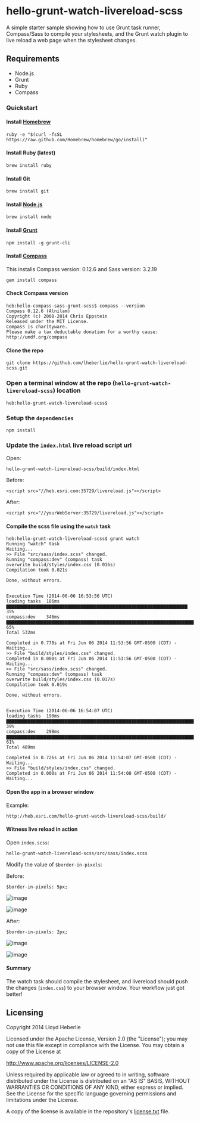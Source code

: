 # hello-grunt-watch-livereload-scss

A simple starter sample showing how to use Grunt task runner, Compass/Sass to compile your stylesheets, and the Grunt watch plugin to live reload a web page when the stylesheet changes.

## Requirements

* Node.js
* Grunt
* Ruby
* Compass

### Quickstart

#### Install [Homebrew](http://brew.sh)

```  
ruby -e "$(curl -fsSL https://raw.github.com/Homebrew/homebrew/go/install)"
```

#### Install Ruby (latest)

```
brew install ruby
```

#### Install Git

```
brew install git
```

#### Install [Node.js](http://nodejs.org)

```
brew install node
```

#### Install [Grunt](http://gruntjs.com/getting-started)

```
npm install -g grunt-cli
```

#### Install [Compass](http://compass-style.org)

This installs Compass version: 0.12.6 and Sass version: 3.2.19

```
gem install compass
```

#### Check Compass version

```
heb:hello-compass-sass-grunt-scss$ compass --version
Compass 0.12.6 (Alnilam)
Copyright (c) 2008-2014 Chris Eppstein
Released under the MIT License.
Compass is charityware.
Please make a tax deductable donation for a worthy cause: http://umdf.org/compass
```

#### Clone the repo

```
git clone https://github.com/lheberlie/hello-grunt-watch-livereload-scss.git
```
### Open a terminal window at the repo (```hello-grunt-watch-livereload-scss```) location

```
heb:hello-grunt-watch-livereload-scss$ 
```

### Setup the ```dependencies```

```
npm install
```

### Update the ```index.html``` live reload script url

Open:

```hello-grunt-watch-livereload-scss/build/index.html```

Before:

```<script src="//heb.esri.com:35729/livereload.js"></script>```

After:

```<script src="//yourWebServer:35729/livereload.js"></script>```

#### Compile the scss file using the ```watch``` task

```
heb:hello-grunt-watch-livereload-scss$ grunt watch
Running "watch" task
Waiting...
>> File "src/sass/index.scss" changed.
Running "compass:dev" (compass) task
overwrite build/styles/index.css (0.016s)
Compilation took 0.021s

Done, without errors.


Execution Time (2014-06-06 16:53:56 UTC)
loading tasks  186ms  ▇▇▇▇▇▇▇▇▇▇▇▇▇▇▇▇▇▇▇▇▇▇▇▇▇▇▇▇▇▇▇▇▇▇▇▇▇▇▇▇▇▇▇▇▇▇▇▇▇▇▇▇▇▇▇▇▇▇▇▇▇▇▇▇▇▇▇▇ 35%
compass:dev    346ms  ▇▇▇▇▇▇▇▇▇▇▇▇▇▇▇▇▇▇▇▇▇▇▇▇▇▇▇▇▇▇▇▇▇▇▇▇▇▇▇▇▇▇▇▇▇▇▇▇▇▇▇▇▇▇▇▇▇▇▇▇▇▇▇▇▇▇▇▇▇▇▇▇▇▇▇▇▇▇▇▇▇▇▇▇▇▇▇▇▇▇▇▇▇▇▇▇▇▇▇▇▇▇▇▇▇▇▇▇▇▇▇▇▇▇▇▇▇▇▇▇▇▇▇▇▇▇▇ 65%
Total 532ms

Completed in 0.778s at Fri Jun 06 2014 11:53:56 GMT-0500 (CDT) - Waiting...
>> File "build/styles/index.css" changed.
Completed in 0.000s at Fri Jun 06 2014 11:53:56 GMT-0500 (CDT) - Waiting...
>> File "src/sass/index.scss" changed.
Running "compass:dev" (compass) task
overwrite build/styles/index.css (0.017s)
Compilation took 0.019s

Done, without errors.


Execution Time (2014-06-06 16:54:07 UTC)
loading tasks  190ms  ▇▇▇▇▇▇▇▇▇▇▇▇▇▇▇▇▇▇▇▇▇▇▇▇▇▇▇▇▇▇▇▇▇▇▇▇▇▇▇▇▇▇▇▇▇▇▇▇▇▇▇▇▇▇▇▇▇▇▇▇▇▇▇▇▇▇▇▇▇▇▇▇▇▇▇▇ 39%
compass:dev    298ms  ▇▇▇▇▇▇▇▇▇▇▇▇▇▇▇▇▇▇▇▇▇▇▇▇▇▇▇▇▇▇▇▇▇▇▇▇▇▇▇▇▇▇▇▇▇▇▇▇▇▇▇▇▇▇▇▇▇▇▇▇▇▇▇▇▇▇▇▇▇▇▇▇▇▇▇▇▇▇▇▇▇▇▇▇▇▇▇▇▇▇▇▇▇▇▇▇▇▇▇▇▇▇▇▇▇▇▇▇▇▇▇▇▇▇▇▇▇▇▇ 61%
Total 489ms

Completed in 0.726s at Fri Jun 06 2014 11:54:07 GMT-0500 (CDT) - Waiting...
>> File "build/styles/index.css" changed.
Completed in 0.000s at Fri Jun 06 2014 11:54:08 GMT-0500 (CDT) - Waiting...
```

#### Open the app in a browser window

Example: 

```
http://heb.esri.com/hello-grunt-watch-livereload-scss/build/
```

#### Witness live reload in action

Open ```index.scss```:

```hello-grunt-watch-livereload-scss/src/sass/index.scss```

Modify the value of ```$border-in-pixels```:

Before:

```$border-in-pixels: 5px;```

![image](screenshots/before-code.png)

![image](screenshots/before.png)

After:

```$border-in-pixels: 2px;```

![image](screenshots/after-code.png)

![image](screenshots/after.png)

#### Summary

The watch task should compile the stylesheet, and livereload should push the changes (```index.css```) to your browser window.  Your workflow just got better! 

## Licensing
Copyright 2014 Lloyd Heberlie

Licensed under the Apache License, Version 2.0 (the "License");
you may not use this file except in compliance with the License.
You may obtain a copy of the License at

   http://www.apache.org/licenses/LICENSE-2.0

Unless required by applicable law or agreed to in writing, software
distributed under the License is distributed on an "AS IS" BASIS,
WITHOUT WARRANTIES OR CONDITIONS OF ANY KIND, either express or implied.
See the License for the specific language governing permissions and
limitations under the License.

A copy of the license is available in the repository's [license.txt](license.txt) file.